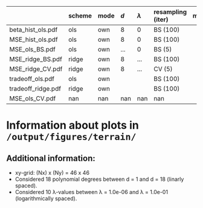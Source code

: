 |                    | scheme   | mode   | $d$   | $\lambda$   | resampling (iter)   | mark   |
|:-------------------|:---------|:-------|:------|:------------|:--------------------|:-------|
| beta_hist_ols.pdf  | ols      | own    | 8     | 0           | BS (100)            |        |
| MSE_hist_ols.pdf   | ols      | own    | 8     | 0           | BS (100)            |        |
| MSE_ols_BS.pdf     | ols      | own    | ...   | 0           | BS (5)              |        |
| MSE_ridge_BS.pdf   | ridge    | own    | 8     | ...         | BS (100)            |        |
| MSE_ridge_CV.pdf   | ridge    | own    | 8     | ...         | CV (5)              |        |
| tradeoff_ols.pdf   | ols      | own    |       |             | BS (100)            |        |
| tradeoff_ridge.pdf | ridge    | own    |       |             | BS (100)            |        |
| MSE_ols_CV.pdf     | nan      | nan    | nan   | nan         | nan                 |        |


# Information about plots in `/output/figures/terrain/`


## Additional information:

* xy-grid: (Nx) x (Ny) = 46 x 46
* Considered 18 polynomial degrees between d = 1 and d = 18 (linarly spaced).
* Considered 10 λ-values between λ = 1.0e-06 and λ = 1.0e-01 (logarithmically spaced).
